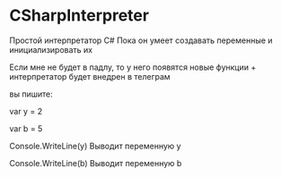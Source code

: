# CSharpInterpreter
Простой интерпретатор C#
Пока он умеет создавать переменные и инициализировать их

Если мне не будет в падлу, то у него появятся новые функции + интерпретатор будет внедрен в телеграм

вы пишите:

var y = 2

var b = 5

Console.WriteLine(y) Выводит переменную y

Console.WriteLine(b) Выводит переменную b

